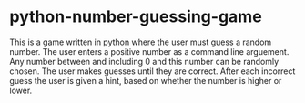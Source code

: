 # python-number-guessing-game
This is a game written in python where the user must guess a random number. The user enters a positive number as a command line arguement. Any number between and including 0 and this number can be randomly chosen. The user makes guesses until they are correct. After each incorrect guess the user is given a hint, based on whether the number is higher or lower.
